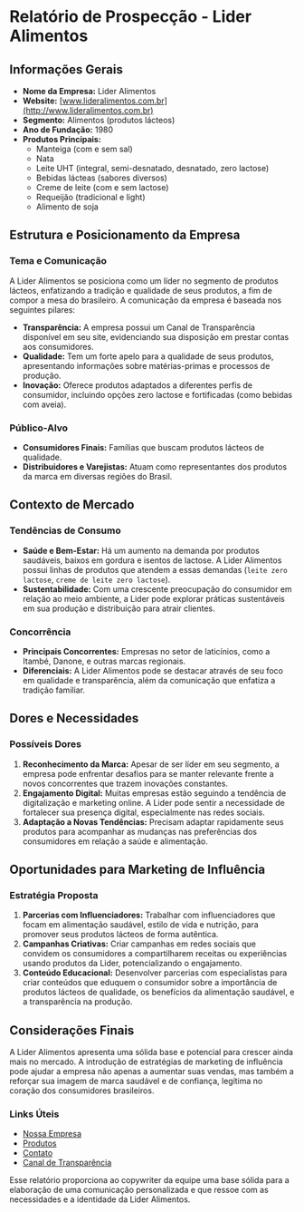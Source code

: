 # Relatório de Prospecção - Lider Alimentos

## Informações Gerais

- **Nome da Empresa:** Lider Alimentos
- **Website:** [www.lideralimentos.com.br](http://www.lideralimentos.com.br)
- **Segmento:** Alimentos (produtos lácteos)
- **Ano de Fundação:** 1980
- **Produtos Principais:** 
  - Manteiga (com e sem sal)
  - Nata
  - Leite UHT (integral, semi-desnatado, desnatado, zero lactose)
  - Bebidas lácteas (sabores diversos)
  - Creme de leite (com e sem lactose)
  - Requeijão (tradicional e light)
  - Alimento de soja

## Estrutura e Posicionamento da Empresa

### Tema e Comunicação

A Lider Alimentos se posiciona como um líder no segmento de produtos lácteos, enfatizando a tradição e qualidade de seus produtos, a fim de compor a mesa do brasileiro. A comunicação da empresa é baseada nos seguintes pilares:
- **Transparência:** A empresa possui um Canal de Transparência disponível em seu site, evidenciando sua disposição em prestar contas aos consumidores.
- **Qualidade:** Tem um forte apelo para a qualidade de seus produtos, apresentando informações sobre matérias-primas e processos de produção.
- **Inovação:** Oferece produtos adaptados a diferentes perfis de consumidor, incluindo opções zero lactose e fortificadas (como bebidas com aveia).

### Público-Alvo

- **Consumidores Finais:** Famílias que buscam produtos lácteos de qualidade.
- **Distribuidores e Varejistas:** Atuam como representantes dos produtos da marca em diversas regiões do Brasil.

## Contexto de Mercado

### Tendências de Consumo
- **Saúde e Bem-Estar:** Há um aumento na demanda por produtos saudáveis, baixos em gordura e isentos de lactose. A Lider Alimentos possui linhas de produtos que atendem a essas demandas (`leite zero lactose`, `creme de leite zero lactose`).
- **Sustentabilidade:** Com uma crescente preocupação do consumidor em relação ao meio ambiente, a Lider pode explorar práticas sustentáveis em sua produção e distribuição para atrair clientes.

### Concorrência
- **Principais Concorrentes:** Empresas no setor de laticínios, como a Itambé, Danone, e outras marcas regionais.
- **Diferenciais:** A Lider Alimentos pode se destacar através de seu foco em qualidade e transparência, além da comunicação que enfatiza a tradição familiar.

## Dores e Necessidades

### Possíveis Dores

1. **Reconhecimento da Marca:** Apesar de ser líder em seu segmento, a empresa pode enfrentar desafios para se manter relevante frente a novos concorrentes que trazem inovações constantes.
2. **Engajamento Digital:** Muitas empresas estão seguindo a tendência de digitalização e marketing online. A Lider pode sentir a necessidade de fortalecer sua presença digital, especialmente nas redes sociais.
3. **Adaptação a Novas Tendências:** Precisam adaptar rapidamente seus produtos para acompanhar as mudanças nas preferências dos consumidores em relação a saúde e alimentação.

## Oportunidades para Marketing de Influência

### Estratégia Proposta
1. **Parcerias com Influenciadores:** Trabalhar com influenciadores que focam em alimentação saudável, estilo de vida e nutrição, para promover seus produtos lácteos de forma autêntica.
2. **Campanhas Criativas:** Criar campanhas em redes sociais que convidem os consumidores a compartilharem receitas ou experiências usando produtos da Lider, potencializando o engajamento.
3. **Conteúdo Educacional:** Desenvolver parcerias com especialistas para criar conteúdos que eduquem o consumidor sobre a importância de produtos lácteos de qualidade, os benefícios da alimentação saudável, e a transparência na produção.

## Considerações Finais

A Lider Alimentos apresenta uma sólida base e potencial para crescer ainda mais no mercado. A introdução de estratégias de marketing de influência pode ajudar a empresa não apenas a aumentar suas vendas, mas também a reforçar sua imagem de marca saudável e de confiança, legítima no coração dos consumidores brasileiros.

### Links Úteis
- [Nossa Empresa](https://www.lideralimentos.com.br/nossa-empresa)
- [Produtos](https://www.lideralimentos.com.br/produtos)
- [Contato](https://www.lideralimentos.com.br/contato)
- [Canal de Transparência](https://www.lideralimentos.com.br/transparencia) 

Esse relatório proporciona ao copywriter da equipe uma base sólida para a elaboração de uma comunicação personalizada e que ressoe com as necessidades e a identidade da Lider Alimentos.